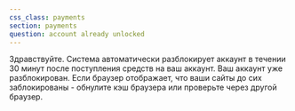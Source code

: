 ```yaml
---
css_class: payments
section: payments
question: account already unlocked
---
```

Здравствуйте. 
Система автоматически разблокирует аккаунт в течении 30 минут после поступления средств на ваш аккаунт. 
Ваш аккаунт уже разблокирован.
Если браузер отображает, что ваши сайты до сих заблокированы - обнулите кэш браузера или проверьте через другой браузер.